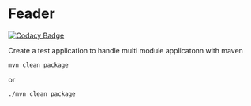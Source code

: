 # Feader

[![Codacy Badge](https://api.codacy.com/project/badge/Grade/1f4534e4f11849249b0568664d0ea109)](https://app.codacy.com/app/GLinBoy/feader?utm_source=github.com&utm_medium=referral&utm_content=GLinBoy/feader&utm_campaign=Badge_Grade_Settings)

Create a test application to handle multi module applicatonn with maven

```shell
mvn clean package
```
or
```shell
./mvn clean package
```

